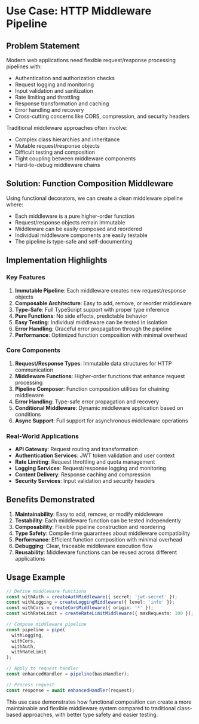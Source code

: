 # Use Case: HTTP Middleware Pipeline

## Problem Statement

Modern web applications need flexible request/response processing pipelines with:
- Authentication and authorization checks
- Request logging and monitoring
- Input validation and sanitization
- Rate limiting and throttling
- Response transformation and caching
- Error handling and recovery
- Cross-cutting concerns like CORS, compression, and security headers

Traditional middleware approaches often involve:
- Complex class hierarchies and inheritance
- Mutable request/response objects
- Difficult testing and composition
- Tight coupling between middleware components
- Hard-to-debug middleware chains

## Solution: Function Composition Middleware

Using functional decorators, we can create a clean middleware pipeline where:
- Each middleware is a pure higher-order function
- Request/response objects remain immutable
- Middleware can be easily composed and reordered
- Individual middleware components are easily testable
- The pipeline is type-safe and self-documenting

## Implementation Highlights

### Key Features

1. **Immutable Pipeline**: Each middleware creates new request/response objects
2. **Composable Architecture**: Easy to add, remove, or reorder middleware
3. **Type-Safe**: Full TypeScript support with proper type inference
4. **Pure Functions**: No side effects, predictable behavior
5. **Easy Testing**: Individual middleware can be tested in isolation
6. **Error Handling**: Graceful error propagation through the pipeline
7. **Performance**: Optimized function composition with minimal overhead

### Core Components

1. **Request/Response Types**: Immutable data structures for HTTP communication
2. **Middleware Functions**: Higher-order functions that enhance request processing
3. **Pipeline Composer**: Function composition utilities for chaining middleware
4. **Error Handling**: Type-safe error propagation and recovery
5. **Conditional Middleware**: Dynamic middleware application based on conditions
6. **Async Support**: Full support for asynchronous middleware operations

### Real-World Applications

- **API Gateway**: Request routing and transformation
- **Authentication Services**: JWT token validation and user context
- **Rate Limiting**: Request throttling and quota management
- **Logging Services**: Request/response logging and monitoring
- **Content Delivery**: Response caching and compression
- **Security Services**: Input validation and security headers

## Benefits Demonstrated

1. **Maintainability**: Easy to add, remove, or modify middleware
2. **Testability**: Each middleware function can be tested independently
3. **Composability**: Flexible pipeline construction and reordering
4. **Type Safety**: Compile-time guarantees about middleware compatibility
5. **Performance**: Efficient function composition with minimal overhead
6. **Debugging**: Clear, traceable middleware execution flow
7. **Reusability**: Middleware functions can be reused across different applications

## Usage Example

```typescript
// Define middleware functions
const withAuth = createAuthMiddleware({ secret: 'jwt-secret' });
const withLogging = createLoggingMiddleware({ level: 'info' });
const withCors = createCorsMiddleware({ origin: '*' });
const withRateLimit = createRateLimitMiddleware({ maxRequests: 100 });

// Compose middleware pipeline
const pipeline = pipe(
  withLogging,
  withCors,
  withAuth,
  withRateLimit
);

// Apply to request handler
const enhancedHandler = pipeline(baseHandler);

// Process request
const response = await enhancedHandler(request);
```

This use case demonstrates how functional composition can create a more maintainable and flexible middleware system compared to traditional class-based approaches, with better type safety and easier testing. 